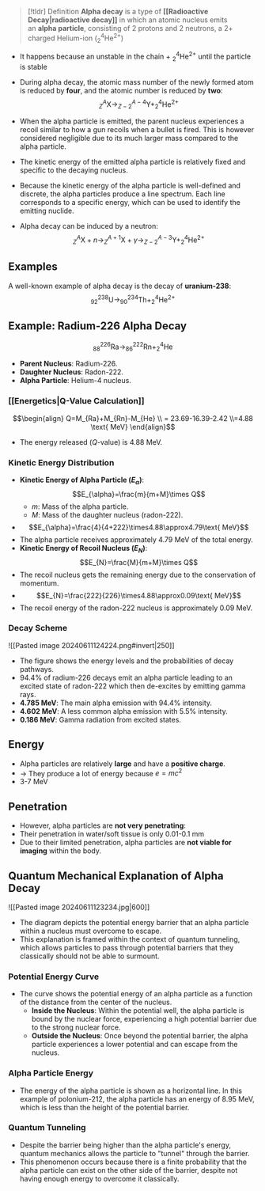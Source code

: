 > [!tldr] Definition
> **Alpha decay** is a type of **[[Radioactive Decay|radioactive decay]]** in which an atomic nucleus emits an **alpha particle**, consisting of 2 protons and 2 neutrons, a 2+ charged Helium-ion ($^{4}_{2}\textrm{He}^{2+}$)

- It happens because an unstab[](Radioactive%20Decay.md)le in the chain + $^{4}_{2}\textrm{He}^{2+}$ until the particle is stable
- During alpha decay, the atomic mass number of the newly formed atom is reduced by **four**, and the atomic number is reduced by **two**: $$^{A}_{Z}\textrm{X} \rightarrow ^{A-4}_{Z-2}\textrm{Y} + ^{4}_{2}\textrm{He}^{2+}$$
- When the alpha particle is emitted, the parent nucleus experiences a recoil similar to how a gun recoils when a bullet is fired. This is however considered negligible due to its much larger mass compared to the alpha particle.
- The kinetic energy of the emitted alpha particle is relatively fixed and specific to the decaying nucleus.
- Because the kinetic energy of the alpha particle is well-defined and discrete, the alpha particles produce a line spectrum. Each line corresponds to a specific energy, which can be used to identify the emitting nuclide.

- Alpha decay can be induced by a neutron: $$^{A}_{Z}\textrm{X} + n\rightarrow ^{A+1}_{Z}\textrm{X}+\gamma \rightarrow ^{A-3}_{Z-2}\textrm{Y} + ^{4}_{2}\textrm{He}^{2+}$$
## Examples
A well-known example of alpha decay is the decay of **uranium-238**: $$^{238}_{92}\textrm{U} \rightarrow ^{234}_{90}\textrm{Th} + ^{4}_{2}\textrm{He}^{2+}$$
## Example: Radium-226 Alpha Decay
$$^{226}_{88}\textrm{Ra}\rightarrow ^{222}_{86}\textrm{Rn}+^{4}_{2}\textrm{He}$$
- **Parent Nucleus**: Radium-226.
- **Daughter Nucleus**: Radon-222.
- **Alpha Particle**: Helium-4 nucleus.
### [[Energetics|Q-Value Calculation]]
$$\begin{align} Q=M_{Ra}+M_{Rn}-M_{He} \\ = 23.69-16.39-2.42 \\=4.88 \text{ MeV} \end{align}$$
- The energy released ($Q$-value) is 4.88 MeV.
### Kinetic Energy Distribution
- **Kinetic Energy of Alpha Particle ($E_\alpha$​)**:$$E_{\alpha}=\frac{m}{m+M}\times Q$$
	- $m$: Mass of the alpha particle.
	- $M$: Mass of the daughter nucleus (radon-222).
- $$E_{\alpha}=\frac{4}{4+222}\times4.88\approx4.79\text{ MeV}$$
- The alpha particle receives approximately 4.79 MeV of the total energy.
- **Kinetic Energy of Recoil Nucleus ($E_{N}$​)**:$$E_{N}=\frac{M}{m+M}\times Q$$
- The recoil nucleus gets the remaining energy due to the conservation of momentum.
- $$E_{N}=\frac{222}{226}\times4.88\approx0.09\text{ MeV}$$
- The recoil energy of the radon-222 nucleus is approximately 0.09 MeV.
### Decay Scheme
![[Pasted image 20240611124224.png#invert|250]]
- The figure shows the energy levels and the probabilities of decay pathways.
- 94.4% of radium-226 decays emit an alpha particle leading to an excited state of radon-222 which then de-excites by emitting gamma rays.
- **4.785 MeV**: The main alpha emission with 94.4% intensity.
- **4.602 MeV**: A less common alpha emission with 5.5% intensity.
- **0.186 MeV**: Gamma radiation from excited states.


## Energy 
- Alpha particles are relatively **large** and have a **positive charge**.
- -> They produce a lot of energy because $e=mc^2$
- 3-7 MeV
## Penetration
- However, alpha particles are **not very penetrating**:
- Their penetration in water/soft tissue is only 0.01-0.1 mm
- Due to their limited penetration, alpha particles are **not viable for imaging** within the body.

## Quantum Mechanical Explanation of Alpha Decay
![[Pasted image 20240611123234.jpg|600]]
- The diagram depicts the potential energy barrier that an alpha particle within a nucleus must overcome to escape. 
- This explanation is framed within the context of quantum tunneling, which allows particles to pass through potential barriers that they classically should not be able to surmount.
### Potential Energy Curve
- The curve shows the potential energy of an alpha particle as a function of the distance from the center of the nucleus.
	- **Inside the Nucleus**: Within the potential well, the alpha particle is bound by the nuclear force, experiencing a high potential barrier due to the strong nuclear force.
	- **Outside the Nucleus**: Once beyond the potential barrier, the alpha particle experiences a lower potential and can escape from the nucleus.
### Alpha Particle Energy
- The energy of the alpha particle is shown as a horizontal line. In this example of polonium-212, the alpha particle has an energy of 8.95 MeV, which is less than the height of the potential barrier.
### Quantum Tunneling
- Despite the barrier being higher than the alpha particle's energy, quantum mechanics allows the particle to "tunnel" through the barrier. 
- This phenomenon occurs because there is a finite probability that the alpha particle can exist on the other side of the barrier, despite not having enough energy to overcome it classically.
